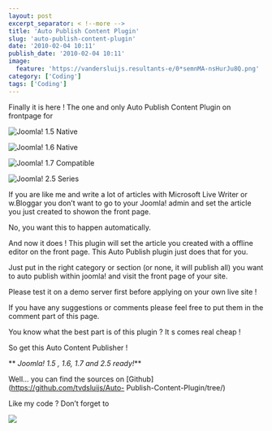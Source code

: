 ```yaml
---
layout: post
excerpt_separator: < !--more -->
title: 'Auto Publish Content Plugin'
slug: 'auto-publish-content-plugin'
date: '2010-02-04 10:11'
publish_date: '2010-02-04 10:11'
image:
  feature: 'https://vandersluijs.resultants-e/0*semnMA-nsHurJu8Q.png'
category: ['Coding']
tags: ['Coding']
---
```

Finally it is here ! The one and only Auto Publish Content Plugin on frontpage
for

![Joomla! 1.5 Native](https://vandersluijs.resultants-e/0*semnMA-nsHurJu8Q.png)

![Joomla! 1.6 Native](https://vandersluijs.resultants-e/0*6-dxXIkqlyjumCLC.png)

![Joomla! 1.7 Compatible](https://vandersluijs.resultants-e/0*Yc0adgOpR9z6d0K_.png)

![Joomla! 2.5 Series](https://vandersluijs.resultants-e/0*LHz4HXc7DouxYHop.png)

If you are like me and write a lot of articles with Microsoft Live Writer or
w.Bloggar you don’t want to go to your Joomla! admin and set the article you
just created to showon the front page.  
  
  
  
No, you want this to happen automatically.  
  
  
  
And now it does ! This plugin will set the article you created with a offline
editor on the front page. This Auto Publish plugin just does that for you.  
  
  
  
Just put in the right category or section (or none, it will publish all) you
want to auto publish within joomla! and visit the front page of your site.  
  
  
  
Please test it on a demo server first before applying on your own live site !  
  
  
  
If you have any suggestions or comments please feel free to put them in the
comment part of this page.  
  
  
  
You know what the best part is of this plugin ? It s comes real cheap !  
  
  
  
So get this Auto Content Publisher !  
  
  
  
 ** _Joomla! 1.5 , 1.6, 1.7 and 2.5 ready!_**  
  
Well… you can find the sources on [Github](https://github.com/tvdsluijs/Auto-
Publish-Content-Plugin/tree/)  
  
  
  
  
  
  
  
Like my code ? Don’t forget to

![](https://vandersluijs.resultants-e/0*-fnEhmH4hnxNYgDE.gif)

